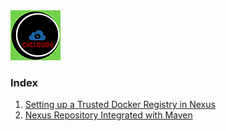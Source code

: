 <img src="images/c4logo.png">

### Index
  1. [Setting up a Trusted Docker Registry in Nexus]()
  2. [Nexus Repository Integrated with Maven]()